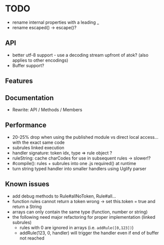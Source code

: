 # TODO

* rename internal properties with a leading _
* rename escaped() -> escape()?

## API

* better utf-8 support - use a decoding stream upfront of atok? (also applies to other encodings)
* Buffer support?

## Features


## Documentation

* Rewrite: API / Methods / Members

## Performance

* 20-25% drop when using the published module vs direct local access... with the exact same code
* subrules linked execution
* handler signature: token idx, type => rule object ?
* ruleString: cache charCodes for use in subsequent rules -> slower!?
* #compile(): rules + subrules into one .js required() at runtime
* turn string typed handler into smaller handlers using Uglify parser

## Known issues

* add debug methods to Rule#allNoToken, Rule#all...
* function rules cannot return a token
	wrong -> set this.token = true and return a String
* arrays can only contain the same type (function, number or string)
* the following need major refactoring for proper implementation (linked subrules)
	* rules with 0 are ignored in arrays (i.e. `addRule([0,123])`)
	* addRule(123, 0, handler) will trigger the handler even if end of buffer not reached